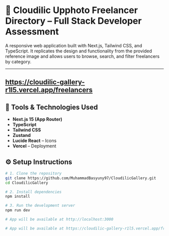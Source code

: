 # 📸 Cloudilic Upphoto Freelancer Directory – Full Stack Developer Assessment

A responsive web application built with Next.js, Tailwind CSS, and TypeScript. It replicates the design and functionality from the provided reference image and allows users to browse, search, and filter freelancers by category.

---
## https://cloudilic-gallery-r1l5.vercel.app/freelancers

## 🚀 Tools & Technologies Used

- **Next.js 15 (App Router)**
- **TypeScript**
- **Tailwind CSS**
- **Zustand**
- **Lucide React** – Icons
- **Vercel** – Deployment





## ⚙️ Setup Instructions

```bash
# 1. Clone the repository
git clone https://github.com/MuhammadBasyuny97/CloudilicGallery.git
cd CloudilicGallery

# 2. Install dependencies
npm install

# 3. Run the development server
npm run dev

# App will be available at http://localhost:3000 

# App will be available at https://cloudilic-gallery-r1l5.vercel.app/freelancers

